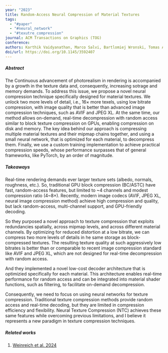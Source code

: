 ```yaml
---
year: "2023"
title: Random-Access Neural Compression of Material Textures
tags:
  - "#paper"
  - "#neural_network"
  - "#texutre_compression"
journal: ACM Transactions on Graphics (TOG)
conference:
authors: Karthik Vaidyanathan, Marco Salvi, Bartlomiej Wronski, Tomas Akenine-Moller, Pontus Ebelin, and Aaron Lefohn
doi/url: https://doi.org/10.1145/3592407
---
```

##### Abstract 
The Continuous advancement of photorealism in rendering is accompanied by a growth in the texture data and, consequently, increasing sotrage and memory demands. To address this issue, we propose a novel neural compression technique specifically designed for material textures. We unlock two more levels of detail, i.e., 16$\times$ more texels, using low bitrate compression, with image quality that is better than advanced image compression techniques, such as AVIF and JPEG XL. At the same time, our method allows on-demand, real-time decompression with random access similar to block texture compression on GPUs, enabling compression on disk and memory. The key idea behind our approach is compressing multiple material textures and their mipmap chains together, and using a small neural network, that is optimized for each material, to decompress them. Finally, we use a custom training implementation to achieve practical compression speeds, whose performance surpasses that of general frameworks, like PyTorch, by an order of magnitude.
##### Takeaways 
Real-time rendering demands ever larger texture sets (albedo, normals, roughness, etc.). So, traditional GPU block compression (BC/ASTC) have fast, random-access features, but limited to ~4 channels and modest compression ratio (4~8$\times$). Recently, modern image codecs (AVIF, JPEG XL, neural image compression method) achieve high compression and quality, but lack random-access, multi-channel support, and GPU-friendly decoding.

So they purposed a novel approach to texture compression that exploits redundancies spatially, across mipmap levels, and across different material channels. By optimizing for reduced distortion at a low bitrate, we can compress two more levels of details in he same storage as block-compressed textures. The resulting texture quality at such aggressively low bitrates is better than or comparable to recent image compression standard like AVIF and JPEG XL, which are not designed for real-time decompression with random access.

And they implemented a novel low-cost decoder architecture that is optimizied specifically for each material. This architecture enables real-time performance for random access and can be integrated into material shader functions, such as filtering, to facilitate on-demand decompression.

Consequently, we need to focus on using neural networks for texture compression. Traditional texture compression methods provide random access and real-time decoding, but they are limited in compression efficiency and flexibility. Neural Texture Compression (NTC) achieves these same features while overcoming previous limitations, and I believe it represents a new paradigm in texture compression techniques.
##### Related works
1. [Weinreich et al. 2024](Weinreich%20et%20al.%202024.md)